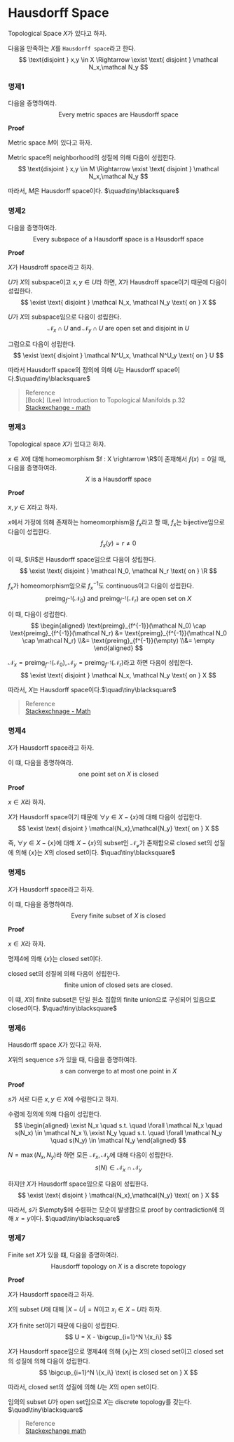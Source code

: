 # Hausdorff Space
Topological Space $X$가 있다고 하자.

다음을 만족하는 $X$를 `Hausdorff space`라고 한다.
$$ \text{disjoint } x,y \in X \Rightarrow \exist \text{ disjoint } \mathcal N_x,\mathcal N_y $$

### 명제1
다음을 증명하여라.
$$ \text{Every metric spaces are Hausdorff space} $$

**Proof**

Metric space $M$이 있다고 하자.

Metric space의 neighborhood의 성질에 의해 다음이 성립한다.
$$ \text{disjoint } x,y \in M \Rightarrow \exist \text{ disjoint } \mathcal N_x,\mathcal N_y $$

따라서, $M$은 Hausdorff space이다. $\quad\tiny\blacksquare$

### 명제2
다음을 증명하여라.
$$ \text{Every subspace of a Hausdorff space is a Hausdorff space} $$

**Proof**

$X$가 Hausdroff space라고 하자.

$U$가 $X$의 subspace이고 $x,y \in U$라 하면, $X$가 Hausdroff space이기 때문에 다음이 성립한다.
$$ \exist \text{ disjoint } \mathcal N_x, \mathcal N_y \text{ on } X $$

$U$가 $X$의 subspace임으로 다음이 성립한다.
$$ \mathcal N_x \cap U \text{ and } \mathcal N_y \cap U \text{ are open set and disjoint in } U $$

그럼으로 다음이 성립한다.
$$ \exist \text{ disjoint } \mathcal N^U_x, \mathcal N^U_y \text{ on } U $$

따라서 Hausdorff space의 정의에 의해 $U$는 Hausdorff space이다.$\quad\tiny\blacksquare$

> Reference  
> [Book] (Lee) Introduction to Topological Manifolds p.32  
> [Stackexchange - math](https://math.stackexchange.com/questions/3442811/topology-hausdorff-space-and-the-subspace-topology)  

### 명제3
Topological space $X$가 있다고 하자.

$x \in X$에 대해 homeomorphism $f : X \rightarrow \R$이 존재해서 $f(x) = 0$일 때, 다음을 증명하여라.
$$ X \text{ is a Hausdorff space} $$

**Proof**

$x,y \in X$라고 하자.

$x$에서 가정에 의해 존재하는 homeomorphism을 $f_x$라고 할 때, $f_x$는 bijective임으로 다음이 성립한다.
$$ f_x(y) = r \neq 0 $$

이 때, $\R$은 Hausdorff space임으로 다음이 성립한다.
$$ \exist \text{ disjoint } \mathcal N_0, \mathcal N_r \text{ on } \R $$

$f_x$가 homeomorphism임으로 $f_x^{-1}$도 continuous이고 다음이 성립한다.
$$ \text{preimg}_{f^{-1}}(\mathcal N_0) \text{ and } \text{preimg}_{f^{-1}}(\mathcal N_r) \text{ are open set on } X $$

이 때, 다음이 성립한다.
$$ \begin{aligned} \text{preimg}_{f^{-1}}(\mathcal N_0) \cap \text{preimg}_{f^{-1}}(\mathcal N_r) &=  \text{preimg}_{f^{-1}}(\mathcal N_0 \cap \mathcal N_r) \\&= \text{preimg}_{f^{-1}}(\empty) \\&= \empty \end{aligned} $$

$\mathcal N_x = \text{preimg}_{f^{-1}}(\mathcal N_0), \mathcal N_y = \text{preimg}_{f^{-1}}(\mathcal N_r)$라고 하면 다음이 성립한다.
$$ \exist \text{ disjoint } \mathcal N_x, \mathcal N_y \text{ on } X $$

따라서, $X$는 Hausdorff space이다.$\quad\tiny\blacksquare$

> Reference  
> [Stackexchnage - Math](https://math.stackexchange.com/questions/678138/let-x-be-a-topological-space-suppose-forall-p-in-x-exists-f-in-cx?rq=1)

### 명제4
$X$가 Hausdorff space라고 하자.

이 떄, 다음을 증명하여라.
$$ \text{one point set on } X \text{ is closed} $$

**Proof**

$x \in X$라 하자.

$X$가 Hausdorff space이기 때문에 $\forall y \in X - \{x\}$에 대해 다음이 성립한다.
$$ \exist \text{ disjoint } \mathcal{N_x},\mathcal{N_y} \text{ on } X $$

즉, $\forall y \in X - \{x\}$에 대해 $X - \{x\}$의 subset인 $\mathcal{N_y}$가 존재함으로 closed set의 성질에 의해 $\{x\}$는 $X$의 closed set이다. $\quad\tiny\blacksquare$

### 명제5
$X$가 Hausdorff space라고 하자.

이 떄, 다음을 증명하여라.
$$ \text{Every finite subset of } X \text{ is closed} $$

**Proof**

$x \in X$라 하자.

명제4에 의해 $\{x\}$는 closed set이다.

closed set의 성질에 의해 다음이 성립한다.
$$ \text{finite union of closed sets are closed.} $$

이 떄, $X$의 finite subset은 단일 원소 집합의 finite union으로 구성되어 있음으로 closed이다. $\quad\tiny\blacksquare$

### 명제6
Hausdorff space $X$가 있다고 하자. 

$X$위의 sequence $s$가 있을 때, 다음을 증명하여라.
$$ s \text{ can converge to at most one point in } X $$

**Proof**

$s$가 서로 다른 $x,y \in X$에 수렴한다고 하자.

수렴에 정의에 의해 다음이 성립한다.
$$ \begin{aligned} \exist N_x \quad s.t. \quad \forall \mathcal N_x \quad s(N_x) \in \mathcal N_x \\ \exist N_y \quad s.t. \quad \forall \mathcal N_y \quad s(N_y) \in \mathcal N_y \end{aligned} $$

$N = \max(N_x,N_y)$라 하면 모든 $\mathcal N_x,\mathcal N_y$에 대해 다음이 성립한다.
$$ s(N) \in \mathcal N_x \cap \mathcal N_y $$

하지만 $X$가 Hausdorff space임으로 다음이 성립한다.
$$ \exist \text{ disjoint } \mathcal{N_x},\mathcal{N_y} \text{ on } X $$

따라서, $s$가 $\empty$에 수렴하는 모순이 발생함으로 proof by contradiction에 의해 $x=y$이다. $\quad\tiny\blacksquare$

### 명제7
Finite set $X$가 있을 떄, 다음을 증명하여라.
$$ \text{Hausdorff topology on } X \text{ is a discrete topology} $$

**Proof**

$X$가 Hausdorff space라고 하자.

$X$의 subset $U$에 대해 $|X - U| = N$이고 $x_i \in X - U$라 하자.

$X$가 finite set이기 때문에 다음이 성립한다.
$$ U = X - \bigcup_{i=1}^N \{x_i\} $$

$X$가 Hausdorff space임으로 명제4에 의해 $\{x_i\}$는 $X$의 closed set이고 closed set의 성질에 의해 다음이 성립한다.
$$ \bigcup_{i=1}^N \{x_i\} \text{ is closed set on } X $$

따라서, closed set의 성질에 의해 $U$는 $X$의 open set이다.

임의의 subset $U$가 open set임으로 $X$는 discrete topology를 갖는다. $\quad\tiny\blacksquare$



> Reference  
> [Stackexchange math](https://math.stackexchange.com/questions/1567152/a-finite-hausdorff-space-is-discrete)
